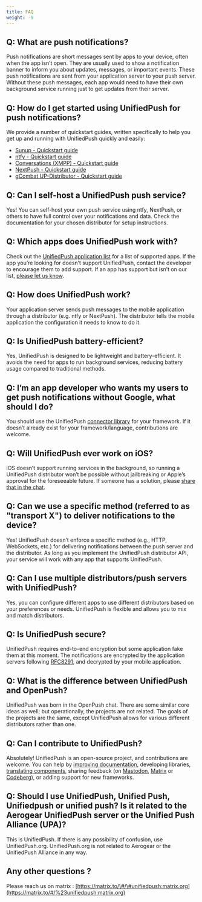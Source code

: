```yaml
---
title: FAQ
weight: -9
---
```


## Q: What are push notifications?

Push notifications are short messages sent by apps to your device, often when the app isn’t open. They are usually used to show a notification banner to inform you about updates, messages, or important events.
These push notifications are sent from your application server to your push server. Without these push messages, each app would need to have their own background service running just to get updates from their server.

## Q: How do I get started using UnifiedPush for push notifications?

We provide a number of quickstart guides, written specifically to help you get up and running with UnifiedPush quickly and easily:

* [Sunup - Quickstart guide](/users/distributors/sunup/)
* [ntfy - Quickstart guide](/users/distributors/ntfy/)
* [Conversations \(XMPP\) - Quickstart guide](/users/distributors/conversations/)
* [NextPush - Quickstart guide](/users/distributors/nextpush/)
* [gCombat UP-Distributor - Quickstart guide](/users/distributors/fcm/)


## Q: Can I self-host a UnifiedPush push service?

Yes! You can self-host your own push service using ntfy, NextPush, or others to have full control over your notifications and data. Check the documentation for your chosen distributor for setup instructions.

## Q: Which apps does UnifiedPush work with?

Check out the [UnifiedPush application list](/users/apps) for a list of supported apps. If the app you’re looking for doesn’t support UnifiedPush, contact the developer to encourage them to add support. If an app has support but isn’t on our list, [please let us know](https://matrix.to/#/%23unifiedpush:matrix.org).

## Q: How does UnifiedPush work?

Your application server sends push messages to the mobile application through a distributor (e.g. ntfy or NextPush). The distributor tells the mobile application the configuration it needs to know to do it.

## Q: Is UnifiedPush battery-efficient?

Yes, UnifiedPush is designed to be lightweight and battery-efficient. It avoids the need for apps to run background services, reducing battery usage compared to traditional methods.

## Q: I’m an app developer who wants my users to get push notifications without Google, what should I do?

You should use the UnifiedPush [connector library](/developers/) for your framework. If it doesn’t already exist for your framework/language, contributions are welcome.

## Q: Will UnifiedPush ever work on iOS?

iOS doesn’t support running services in the background, so running a UnifiedPush distributor won’t be possible without jailbreaking or Apple’s approval for the foreseeable future. If someone has a solution, please [share that in the chat](https://matrix.to/#/%23unifiedpush:matrix.org).

## Q: Can we use a specific method (referred to as "transport X") to deliver notifications to the device?

Yes! UnifiedPush doesn’t enforce a specific method (e.g., HTTP, WebSockets, etc.) for delivering notifications between the push server and the distributor. As long as you implement the UnifiedPush distributor API, your service will work with any app that supports UnifiedPush.

## Q: Can I use multiple distributors/push servers with UnifiedPush?

Yes, you can configure different apps to use different distributors based on your preferences or needs. UnifiedPush is flexible and allows you to mix and match distributors.

## Q: Is UnifiedPush secure?

UnifiedPush requires end-to-end encryption but some application fake them at this moment. The notifications are encrypted by the application servers following [RFC8291](https://www.rfc-editor.org/rfc/rfc8291), and decrypted by your mobile application.

## Q: What is the difference between UnifiedPush and OpenPush?

UnifiedPush was born in the OpenPush chat. There are some similar core ideas as well; but operationally, the projects are not related. The goals of the projects are the same, except UnifiedPush allows for various different distributors rather than one.

## Q: Can I contribute to UnifiedPush?

Absolutely! UnifiedPush is an open-source project, and contributions are welcome. You can help by [improving documentation](https://codeberg.org/UnifiedPush/documentation), developing libraries, [translating components](https://translate.codeberg.org/engage/unifiedpush/), sharing feedback (on [Mastodon](https://fosstodon.org/@unifiedpush), [Matrix](https://matrix.to/#/#unifiedpush:matrix.org) or [Codeberg](https://codeberg.org/UnifiedPush)), or adding support for new frameworks.

## Q: Should I use UnifiedPush, Unified Push, Unifiedpush or unified push? Is it related to the Aerogear UnifiedPush server or the Unified Push Alliance (UPA)?

This is UnifiedPush. If there is any possibility of confusion, use UnifiedPush.org. UnifiedPush.org is not related to Aerogear or the UnifiedPush Alliance in any way.

## Any other questions ?

Please reach us on matrix : [https://matrix.to/\#/\#unifiedpush:matrix.org](https://matrix.to/#/%23unifiedpush:matrix.org)

